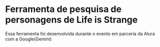 # Ferramenta de pesquisa de personagens de Life is Strange

Essa ferramenta foi desenvolvida durante o evento em parceria da Alura com a Google(Gemini)
